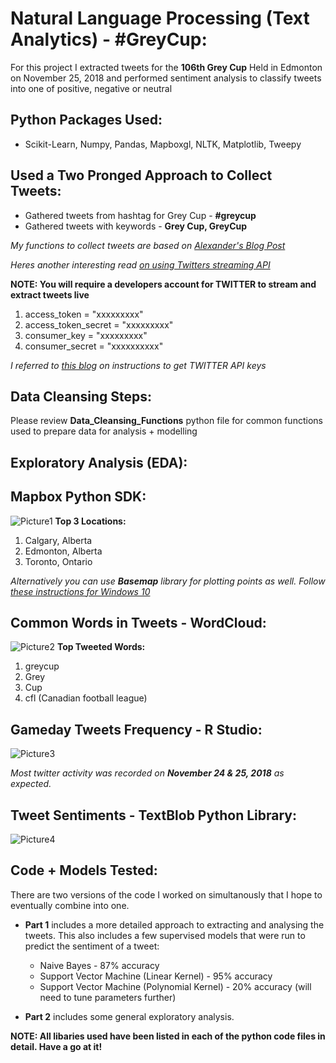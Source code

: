 # Natural Language Processing (Text Analytics) - #GreyCup:


For this project I extracted tweets for the **106th Grey Cup** Held in Edmonton on November 25, 2018 and performed sentiment analysis to classify tweets into one of positive, negative or neutral 

## Python Packages Used: 
* Scikit-Learn, Numpy, Pandas, Mapboxgl, NLTK, Matplotlib, Tweepy

## Used a Two Pronged Approach to Collect Tweets:
* Gathered tweets from hashtag for Grey Cup - **#greycup**
* Gathered tweets with keywords - **Grey Cup, GreyCup**

*My functions to collect tweets are based on [Alexander's Blog Post](https://galeascience.wordpress.com/2016/03/18/collecting-twitter-data-with-python/)*

*Heres another interesting read [on using Twitters streaming API](http://adilmoujahid.com/posts/2014/07/twitter-analytics/)*


**NOTE: You will require a developers account for TWITTER to stream and extract tweets live**

1. access_token = "xxxxxxxxx"
2. access_token_secret = "xxxxxxxxx"
3. consumer_key = "xxxxxxxxx"
4. consumer_secret = "xxxxxxxxxx"

*I referred to [this blog](https://medium.com/@jayeshsrivastava470/how-to-extract-tweets-from-twitter-in-python-47dd07f4e8e7) on instructions to get TWITTER API keys*

## Data Cleansing Steps:
Please review **Data_Cleansing_Functions** python file for common functions used to prepare data for analysis + modelling 

## Exploratory Analysis (EDA):

## Mapbox Python SDK:
![Picture1](https://user-images.githubusercontent.com/15803839/63983541-26b75e00-ca95-11e9-888b-5edcb8eac43d.png)
**Top 3 Locations:**
1. Calgary, Alberta
2. Edmonton, Alberta
3. Toronto, Ontario

*Alternatively you can use **Basemap** library for plotting points as well. Follow [these instructions for Windows 10](https://stackoverflow.com/questions/18109859/how-to-install-matplotlib-basemap-module-on-windows-7-with-winpython-or-any-pyt/31713592#31713592)*

## Common Words in Tweets - WordCloud:
![Picture2](https://user-images.githubusercontent.com/15803839/63983555-35057a00-ca95-11e9-870e-31070496988d.png)
**Top Tweeted Words:**
1. greycup 
2. Grey
3. Cup 
4. cfl (Canadian football league)

## Gameday Tweets Frequency - R Studio:
![Picture3](https://user-images.githubusercontent.com/15803839/63983572-42baff80-ca95-11e9-8fc6-fb72068fe96c.png) 

*Most twitter activity was recorded on **November 24 & 25, 2018** as expected.*

## Tweet Sentiments - TextBlob Python Library: 
![Picture4](https://user-images.githubusercontent.com/15803839/64128118-e1d84380-cd82-11e9-96f6-5ce7967f1a7c.png)


## Code + Models Tested:

There are two versions of the code I worked on simultanously that I hope to eventually combine into one. 

* **Part 1** includes a more detailed approach to extracting and analysing the tweets. This also includes a few supervised models that were run to predict the sentiment of a tweet:
  * Naive Bayes - 87% accuracy
  * Support Vector Machine (Linear Kernel) - 95% accuracy
  * Support Vector Machine (Polynomial Kernel) - 20% accuracy (will need to tune parameters further)
  
* **Part 2** includes some general exploratory analysis. 

**NOTE: All libaries used have been listed in each of the python code files in detail. Have a go at it!**  


